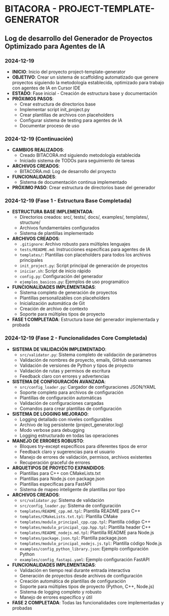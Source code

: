 # BITACORA - PROJECT-TEMPLATE-GENERATOR

## Log de desarrollo del Generador de Proyectos Optimizado para Agentes de IA

### 2024-12-19
- **INICIO**: Inicio del proyecto project-template-generator
- **OBJETIVO**: Crear un sistema de scaffolding automatizado que genere proyectos siguiendo la metodología establecida, optimizado para trabajo con agentes de IA en Cursor IDE
- **ESTADO**: Fase inicial - Creación de estructura base y documentación
- **PRÓXIMOS PASOS**: 
  - Crear estructura de directorios base
  - Implementar script init_project.py
  - Crear plantillas de archivos con placeholders
  - Configurar sistema de testing para agentes de IA
  - Documentar proceso de uso

### 2024-12-19 (Continuación)
- **CAMBIOS REALIZADOS**: 
  - Creado BITACORA.md siguiendo metodología establecida
  - Iniciado sistema de TODOs para seguimiento de tareas
- **ARCHIVOS CREADOS**: 
  - BITACORA.md: Log de desarrollo del proyecto
- **FUNCIONALIDADES**: 
  - Sistema de documentación continua implementado
- **PRÓXIMO PASO**: Crear estructura de directorios base del generador

### 2024-12-19 (Fase 1 - Estructura Base Completada)
- **ESTRUCTURA BASE IMPLEMENTADA**:
  - Directorios creados: src/, tests/, docs/, examples/, templates/, structure/
  - Archivos fundamentales configurados
  - Sistema de plantillas implementado
- **ARCHIVOS CREADOS**:
  - `.gitignore`: Archivo robusto para múltiples lenguajes
  - `tests/README.md`: Instrucciones específicas para agentes de IA
  - `templates/`: Plantillas con placeholders para todos los archivos principales
  - `init_project.py`: Script principal de generación de proyectos
  - `iniciar.sh`: Script de inicio rápido
  - `config.py`: Configuración del generador
  - `ejemplos_basicos.py`: Ejemplos de uso programático
- **FUNCIONALIDADES IMPLEMENTADAS**:
  - Sistema completo de generación de proyectos
  - Plantillas personalizables con placeholders
  - Inicialización automática de Git
  - Creación de archivo de contexto
  - Soporte para múltiples tipos de proyecto
- **FASE 1 COMPLETADA**: Estructura base del generador implementada y probada

### 2024-12-19 (Fase 2 - Funcionalidades Core Completada)
- **SISTEMA DE VALIDACIÓN IMPLEMENTADO**:
  - `src/validator.py`: Sistema completo de validación de parámetros
  - Validación de nombres de proyecto, emails, GitHub usernames
  - Validación de versiones de Python y tipos de proyecto
  - Validación de rutas y permisos de escritura
  - Feedback claro con errores y advertencias
- **SISTEMA DE CONFIGURACIÓN AVANZADA**:
  - `src/config_loader.py`: Cargador de configuraciones JSON/YAML
  - Soporte completo para archivos de configuración
  - Plantillas de configuración automáticas
  - Validación de configuraciones cargadas
  - Comandos para crear plantillas de configuración
- **SISTEMA DE LOGGING MEJORADO**:
  - Logging detallado con niveles configurables
  - Archivo de log persistente (project_generator.log)
  - Modo verbose para debugging
  - Logging estructurado en todas las operaciones
- **MANEJO DE ERRORES ROBUSTO**:
  - Bloques try-except específicos para diferentes tipos de error
  - Feedback claro y sugerencias para el usuario
  - Manejo de errores de validación, permisos, archivos existentes
  - Recuperación graceful de errores
- **ARQUETIPOS DE PROYECTO EXPANDIDOS**:
  - Plantillas para C++ con CMakeLists.txt
  - Plantillas para Node.js con package.json
  - Plantillas específicas para FastAPI
  - Sistema de mapeo inteligente de plantillas por tipo
- **ARCHIVOS CREADOS**:
  - `src/validator.py`: Sistema de validación
  - `src/config_loader.py`: Sistema de configuración
  - `templates/README_cpp.md.tpl`: Plantilla README para C++
  - `templates/CMakeLists.txt.tpl`: Plantilla CMake
  - `templates/modulo_principal_cpp.cpp.tpl`: Plantilla código C++
  - `templates/modulo_principal_cpp.hpp.tpl`: Plantilla header C++
  - `templates/README_nodejs.md.tpl`: Plantilla README para Node.js
  - `templates/package.json.tpl`: Plantilla package.json
  - `templates/modulo_principal_nodejs.js.tpl`: Plantilla código Node.js
  - `examples/config_python_library.json`: Ejemplo configuración Python
  - `examples/config_fastapi.yaml`: Ejemplo configuración FastAPI
- **FUNCIONALIDADES IMPLEMENTADAS**:
  - Validación en tiempo real durante entrada interactiva
  - Generación de proyectos desde archivos de configuración
  - Creación automática de plantillas de configuración
  - Soporte para múltiples tipos de proyecto (Python, C++, Node.js)
  - Sistema de logging completo y robusto
  - Manejo de errores específico y útil
- **FASE 2 COMPLETADA**: Todas las funcionalidades core implementadas y probadas
